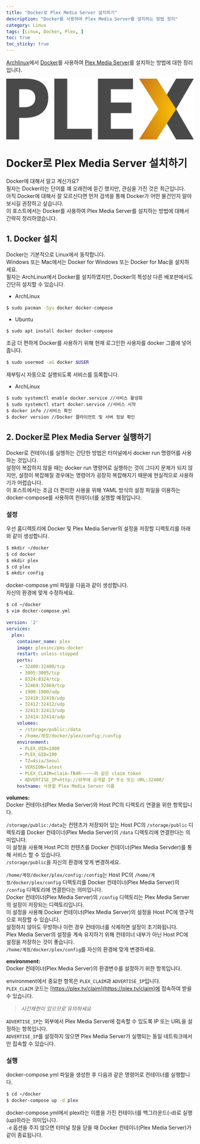 ```yaml
---
title: "Docker로 Plex Media Server 설치하기"
description: "Docker를 사용하여 Plex Media Server를 설치하는 방법 정리"
category: Linux
tags: [Linux, Docker, Plex, ]
toc: true
toc_sticky: true
---
```


[Archlinux](https://archlinux.org)에서 [Docker](https://www.docker.com/)를 사용하여 [Plex Media Server](https://www.plex.tv/)를 설치하는 방법에 대한 정리입니다.  

![Plex Logo](/assets/images/plex_logo.svg)



# Docker로 Plex Media Server 설치하기  

Docker에 대해서 알고 계신가요?  
필자는 Docker라는 단어를 꽤 오래전에 듣긴 했지만, 관심을 가진 것은 최근입니다.  
아직 Docker에 대해서 잘 모르신다면 먼저 검색을 통해 Docker가 어떤 물건인지 알아보시길 권장하고 싶습니다.  
이 포스트에서는 Docker를 사용하여 Plex Media Server를 설치하는 방법에 대해서 간략히 정리하였습니다.  



## 1. Docker 설치  

Docker는 기본적으로 Linux에서 동작합니다.  
Windows 또는 Mac에서는 Docker for Windows 또는 Docker for Mac을 설치하세요.  
필자는 ArchLinux에서 Docker를 설치하였지만, Docker의 특성상 다른 배포판에서도 간단히 설치할 수 있습니다.  

- ArchLinux
```bash
$ sudo pacman -Syu docker docker-compose
```

- Ubuntu
```bash
$ sudo apt install docker docker-compose
```


조금 더 편하게 Docker를 사용하기 위해 현재 로그인한 사용자를 docker 그룹에 넣어줍니다.  
```bash
$ sudo usermod -aG docker $USER
```


재부팅시 자동으로 실행되도록 서비스를 등록합니다.  
- ArchLinux
```bash
$ sudo systemctl enable docker.service //서비스 활성화
$ sudo systemctl start docker.service //서비스 시작
$ docker info //서비스 확인
$ docker version //Docker 클라이언트 및 서버 정보 확인
```



## 2. Docker로 Plex Media Server 실행하기  

Docker로 컨테이너를 실행하는 간단한 방법은 터미널에서 docker run 명령어를 사용하는 것입니다.  
설정이 복잡하지 않을 때는 docker run 명령어로 실행하는 것이 그다지 문제가 되지 않지만, 설정이 복잡해질 경우에는 명령어가 굉장히 복잡해지기 때문에 현실적으로 사용하기가 어렵습니다.  
이 포스트에서는 조금 더 편리한 사용을 위해 YAML 방식의 설정 파일을 이용하는 docker-compose를 사용하여 컨테이너를 실행할 예정입니다.  

### 설정  

우선 홈디렉토리에 Docker 및 Plex Media Server의 설정을 저장할 디렉토리를 아래와 같이 생성합니다.  
```bash
$ mkdir ~/docker
$ cd docker
$ mkdir plex
$ cd plex
$ mkdir config
```


docker-compose.yml 파일을 다음과 같이 생성합니다.  
자신의 환경에 맞게 수정하세요.  
```bash
$ cd ~/docker
$ vim docker-compose.yml
```

```yml
version: '2'
services:
  plex:
    container_name: plex
    image: plexinc/pms-docker
    restart: unless-stopped
    ports:
     - 32400:32400/tcp
     - 3005:3005/tcp
     - 8324:8324/tcp
     - 32469:32469/tcp
     - 1900:1900/udp
     - 32410:32410/udp
     - 32412:32412/udp
     - 32413:32413/udp
     - 32414:32414/udp
    volumes:
     - /storage/public:/data
     - /home/계정/docker/plex/config:/config
    environment:
     - PLEX_UID=1000
     - PLEX_GID=100
     - TZ=Asia/Seoul
     - VERSION=latest
     - PLEX_CLAIM=claim-TB4R~~~~~와 같은 claim token
     - ADVERTISE_IP=http://외부에 공개할 IP 주소 또는 URL:32400/
    hostname: 사용할 Plex Media Server 이름
```

**volumes:**   
Docker 컨테이너(Plex Media Server)와 Host PC의 디렉토리 연결을 위한 항목입니다.  

`/storage/public:/data`는 컨텐츠가 저장되어 있는 Host PC의 `/storage/public` 디렉토리를 Docker 컨테이너(Plex Media Server)의 `/data` 디렉토리에 연결한다는 의미입니다.  
이 설정을 사용해 Host PC의 컨텐츠를 Docker 컨테이너(Plex Media Servder)를 통해 서비스 할 수 있습니다.  
`/storage/public`을 자신의 환경에 맞게 변경하세요.  

`/home/계정/docker/plex/config:/config`는 Host PC의 `/home/계정/docker/plex/config` 디렉토리를 Docker 컨테이너(Plex Media Server)의 `/config` 디렉토리에 연결한다는 의미입니다.  
Docker 컨테이너(Plex Media Server)의 `/config` 디렉토리는 Plex Media Server의 설정이 저장되는 디렉토리입니다.  
이 설정을 사용해 Docker 컨테이너(Plex Media Server)의 설정을 Host PC에 영구적으로 저장할 수 있습니다.  
설정하지 않아도 무방하나 이런 경우 컨테이너를 삭제하면 설정이 초기화됩니다.  
Plex Media Server의 설정을 계속 유지하기 위해 컨테이너 내부가 아닌 Host PC에 설정을 저장하는 것이 좋습니다.    
`/home/계정/docker/plex/config`를 자신의 환경에 맞게 변경하세요.  

**environment:**  
Docker 컨테이너(Plex Media Server)의 환경변수를 설정하기 위한 항목입니다.  

environment에서 중요한 항목은 `PLEX_CLAIM`과 `ADVERTISE_IP`입니다.  
`PLEX_CLAIM` 코드는 [https://plex.tv/claim](https://plex.tv/claim)에 접속하여 받을 수 있습니다.  
> *시간제한이 있으므로 유의하세요*  

`ADVERTISE_IP`는 외부에서 Plex Media Server에 접속할 수 있도록 IP 또는 URL을 설정하는 항목입니다.  
`ADVERTISE_IP`를 설정하지 않으면 Plex Media Server가 실행되는 동일 네트워크에서만 접속할 수 있습니다.  

### 실행  

docker-compose.yml 파일을 생성한 후 다음과 같은 명령어로 컨테이너를 실행합니다.  
```bash
$ cd ~/docker
$ docker-compose up -d plex
```

docker-compose.yml에서 plex라는 이름을 가진 컨테이너를 백그라운드(-d)로 실행(up)하라는 의미입니다.  
`-d` 옵션을 주지 않으면 터미널 창을 닫을 때 Docker 컨테이너(Plex Media Server)가 같이 종료됩니다.  
